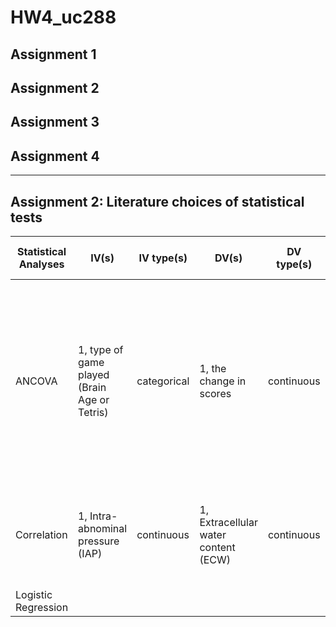 # HW4_uc288

## Assignment 1


## Assignment 2


## Assignment 3


## Assignment 4


---
## Assignment 2: Literature choices of statistical tests
| Statistical Analyses | IV(s) | IV type(s) | DV(s) | DV type(s) | Control Variable | Control Variable Type | Question to be answered | *H0* | alpha | Link |
| --- | --- | --- | --- | --- | --- | --- | --- | --- | --- | --- |
| ANCOVA  | 1, type of game played (Brain Age or Tetris) | categorical | 1, the change in scores | continuous | 1, pre-training score | continuous | Does playing brain training games boost the cognitive functions of the player? | Change in *Brain Age* group <= Change in *Tetris* group | 0.05 | [Brain Training Game Boosts Executive Functions, Working Memory and Processing Speed in the Young Adults: A Randomized Controlled Trial](http://journals.plos.org/plosone/article?id=10.1371/journal.pone.0055518)
| Correlation | 1, Intra-abnominal pressure (IAP) | continuous | 1, Extracellular water content (ECW) | continuous | 0 | n/a | How strongly does IAP correlate with ECW? | | 0.05 | [Intra-Abdominal Pressure Correlates with Extracellular Water Content](http://journals.plos.org/plosone/article?id=10.1371/journal.pone.0122193)
| Logistic Regression | 